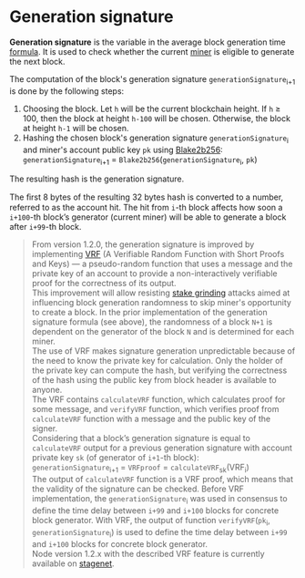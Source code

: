 # Generation signature

**Generation signature** is the variable in the average block generation time [formula](/en/blockchain/waves-protocol/fair-pos). It is used to check whether the current [miner](/en/blockchain/mining/miner) is eligible to generate the next block.

The computation of the block's generation signature `generationSignature`<sub>i+1</sub> is done by the following steps:

1. Choosing the block. Let `h` will be the current blockchain height. If `h` ≥ 100, then the block at height `h-100` will be chosen. Otherwise, the block at height `h-1` will be chosen.
2. Hashing the chosen block's generation signature `generationSignature`<sub>i</sub> and miner's account public key `pk` using [Blake2b256](https%3A//en.wikipedia.org/wiki/BLAKE_%28hash_function%29):
`generationSignature`<sub>i+1</sub> = `Blake2b256`(`generationSignature`<sub>i</sub>, `pk`)

The resulting hash is the generation signature.

The ﬁrst 8 bytes of the resulting 32 bytes hash is converted to a number, referred to as the account hit. The hit from `i`-th block affects how soon a `i+100`-th block’s generator (current miner) will be able to generate a block after `i+99`-th block.

> From version 1.2.0, the generation signature is improved by implementing [VRF](https://tools.ietf.org/html/draft-irtf-cfrg-vrf-04) (A Verifiable Random Function with Short Proofs and Keys) — a pseudo-random function that uses a message and the private key of an account to provide a non-interactively verifiable proof for the correctness of its output.<br>
This improvement will allow resisting [stake grinding](https://github.com/ethereum/wiki/wiki/Proof-of-Stake-FAQ#how-does-validator-selection-work-and-what-is-stake-grinding) attacks aimed at influencing block generation randomness to skip miner's opportunity to create a block. In the prior implementation of the generation signature formula (see above), the randomness of a block `N+1` is dependent on the generator of the block `N` and is determined for each miner.<br>
The use of VRF makes signature generation unpredictable because of the need to know the private key for calculation. Only the holder of the private key can compute the hash, but verifying the correctness of the hash using the public key from block header is available to anyone.<br>
The VRF contains `calculateVRF` function, which calculates proof for some message, and `verifyVRF` function, which verifies proof from `calculateVRF` function with a message and the public key of the signer.<br>
Considering that a block’s generation signature is equal to `calculateVRF` output for a previous generation signature with account private key `sk` (of generator of `i+1`-th block):<br>
`generationSignature`<sub>i+1</sub> = `VRFproof` = `calculateVRF`<sub>sk</sub>(VRF<sub>i</sub>)<br>
The output of `calculateVRF` function is a VRF proof, which means that the validity of the signature can be checked.
Before VRF implementation, the `generationSignature`<sub>i</sub> was used in consensus to define the time delay between `i+99` and `i+100` blocks for concrete block generator. With VRF, the output of function `verifyVRF`(`pk`<sub>i</sub>, `generationSignature`<sub>i</sub>) is used to define the time delay between `i+99` and `i+100` blocks for concrete block generator.<br>Node version 1.2.x with the described VRF feature is currently available on [stagenet](/en/blockchain/blockchain-network/stage-network).

